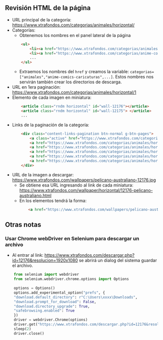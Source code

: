 ## Revisión HTML de la página
- URL principal de la categoría: https://www.xtrafondos.com/categorias/animales/horizontal/
- Categorías:
    - Obtenemos los nombres en el panel lateral de la página
    ```html
        <ul>
            <li><a href="https://www.xtrafondos.com/categorias/animales/horizontal/1"> </a></li>
            <li><a href="https://www.xtrafondos.com/categorias/anime-comics-caricaturas/horizontal/1"> </a></li>
            ...
        </ul>
    ```
    - Extraemos los nombres del `href` y creamos la variable: `categorias=["animales","anime-comics-caricaturas",...]`. Estos nombres nos
       servirán también crear los directorios de descarga.
- URL en 1era paginación: https://www.xtrafondos.com/categorias/animales/horizontal/1
- Elemento de cada imagen en miniatura:
    ```html
        <article class="rndm horizontal" id="wall-12176"></article>
        <article class="rndm horizontal" id="wall-12175"> </article>
        ...
    ```
- Links de la paginación de la categoría:
    ```html
        <div class="content-links-pagination btn-normal g-btn-pages"> 
            <a class="active" href="https://www.xtrafondos.com/categorias/animales/horizontal/1">1</a>
            <a href="https://www.xtrafondos.com/categorias/animales/horizontal/2">2</a>
            <a href="https://www.xtrafondos.com/categorias/animales/horizontal/3">3</a>
            <a href="https://www.xtrafondos.com/categorias/animales/horizontal/4">4</a>
            <a href="https://www.xtrafondos.com/categorias/animales/horizontal/5">5</a>
            <a href="https://www.xtrafondos.com/categorias/animales/horizontal/15">15</a> 
        </div>
    ```
- URL de la imagen a descargar: https://www.xtrafondos.com/wallpapers/pelicano-australiano-12176.jpg
    - Se obtiene esa URL ingresando al link de cada miniatura: https://www.xtrafondos.com/wallpaper/horizontal/12176-pelicano-australiano.html
    - En los elementos tendrá la forma:
        ```html
            <a href="https://www.xtrafondos.com/wallpapers/pelicano-australiano-12176.jpg" itemprop="contentUrl" data-size="3840x2160"> </a>
        ```
        
## Otras notas
### Usar Chrome webDriver en Selenium para descargar un archivo
- Al entrar al link: https://www.xtrafondos.com/descargar.php?id=12176&resolucion=1920x1080 se abrirá un dialog del sistema guardar el archivo.
```py
    from selenium import webdriver
    from selenium.webdriver.chrome.options import Options
    
    options = Options()
    options.add_experimental_option("prefs", {
    "download.default_directory": r"C:\Users\xxxx\Downloads",
    "download.prompt_for_download": False,
    "download.directory_upgrade": True,
    "safebrowsing.enabled": True
    })
    driver = webdriver.Chrome(options)
    driver.get("https://www.xtrafondos.com/descargar.php?id=12176&resolucion=1920x1080")
    sleep(2)
    driver.close()
```
